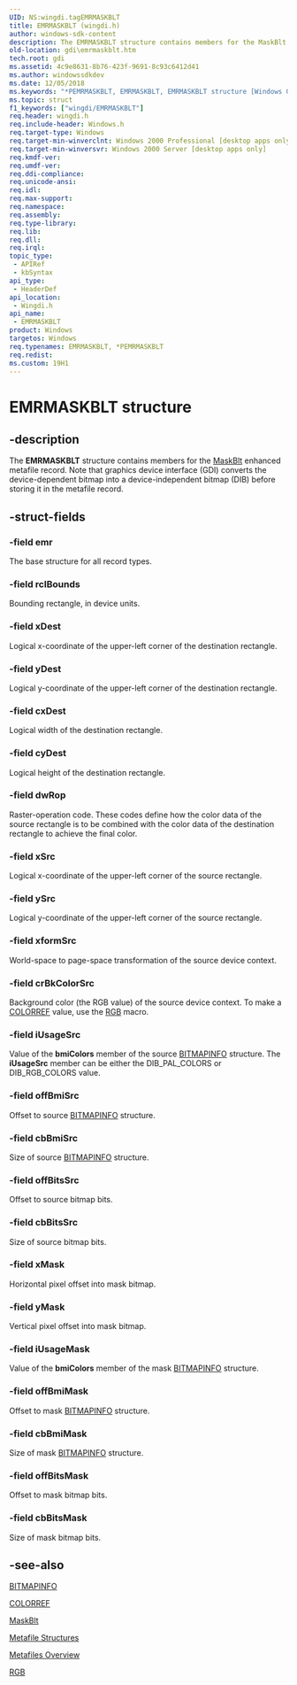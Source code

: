 ```yaml
---
UID: NS:wingdi.tagEMRMASKBLT
title: EMRMASKBLT (wingdi.h)
author: windows-sdk-content
description: The EMRMASKBLT structure contains members for the MaskBlt enhanced metafile record. Note that graphics device interface (GDI) converts the device-dependent bitmap into a device-independent bitmap (DIB) before storing it in the metafile record.
old-location: gdi\emrmaskblt.htm
tech.root: gdi
ms.assetid: 4c9e8631-8b76-423f-9691-8c93c6412d41
ms.author: windowssdkdev
ms.date: 12/05/2018
ms.keywords: "*PEMRMASKBLT, EMRMASKBLT, EMRMASKBLT structure [Windows GDI], PEMRMASKBLT, PEMRMASKBLT structure pointer [Windows GDI], _win32_EMRMASKBLT_str, gdi.emrmaskblt, wingdi/EMRMASKBLT, wingdi/PEMRMASKBLT"
ms.topic: struct
f1_keywords: ["wingdi/EMRMASKBLT"]
req.header: wingdi.h
req.include-header: Windows.h
req.target-type: Windows
req.target-min-winverclnt: Windows 2000 Professional [desktop apps only]
req.target-min-winversvr: Windows 2000 Server [desktop apps only]
req.kmdf-ver: 
req.umdf-ver: 
req.ddi-compliance: 
req.unicode-ansi: 
req.idl: 
req.max-support: 
req.namespace: 
req.assembly: 
req.type-library: 
req.lib: 
req.dll: 
req.irql: 
topic_type:
 - APIRef
 - kbSyntax
api_type:
 - HeaderDef
api_location:
 - Wingdi.h
api_name:
 - EMRMASKBLT
product: Windows
targetos: Windows
req.typenames: EMRMASKBLT, *PEMRMASKBLT
req.redist: 
ms.custom: 19H1
---
```


# EMRMASKBLT structure


## -description



The <b>EMRMASKBLT</b> structure contains members for the <a href="https://docs.microsoft.com/windows/desktop/api/wingdi/nf-wingdi-maskblt">MaskBlt</a> enhanced metafile record. Note that graphics device interface (GDI) converts the device-dependent bitmap into a device-independent bitmap (DIB) before storing it in the metafile record.




## -struct-fields




### -field emr

The base structure for all record types.


### -field rclBounds

Bounding rectangle, in device units.


### -field xDest

Logical x-coordinate of the upper-left corner of the destination rectangle.


### -field yDest

Logical y-coordinate of the upper-left corner of the destination rectangle.


### -field cxDest

Logical width of the destination rectangle.


### -field cyDest

Logical height of the destination rectangle.


### -field dwRop

Raster-operation code. These codes define how the color data of the source rectangle is to be combined with the color data of the destination rectangle to achieve the final color.


### -field xSrc

Logical x-coordinate of the upper-left corner of the source rectangle.


### -field ySrc

Logical y-coordinate of the upper-left corner of the source rectangle.


### -field xformSrc

World-space to page-space transformation of the source device context.


### -field crBkColorSrc

Background color (the RGB value) of the source device context. To make a <a href="https://docs.microsoft.com/windows/desktop/gdi/colorref">COLORREF</a> value, use the <a href="https://docs.microsoft.com/windows/desktop/api/wingdi/nf-wingdi-rgb">RGB</a> macro.


### -field iUsageSrc

Value of the <b>bmiColors</b> member of the source <a href="https://docs.microsoft.com/windows/desktop/api/wingdi/ns-wingdi-tagbitmapinfo">BITMAPINFO</a> structure. The <b>iUsageSrc</b> member can be either the DIB_PAL_COLORS or DIB_RGB_COLORS value.


### -field offBmiSrc

Offset to source <a href="https://docs.microsoft.com/windows/desktop/api/wingdi/ns-wingdi-tagbitmapinfo">BITMAPINFO</a> structure.


### -field cbBmiSrc

Size of source <a href="https://docs.microsoft.com/windows/desktop/api/wingdi/ns-wingdi-tagbitmapinfo">BITMAPINFO</a> structure.


### -field offBitsSrc

Offset to source bitmap bits.


### -field cbBitsSrc

Size of source bitmap bits.


### -field xMask

Horizontal pixel offset into mask bitmap.


### -field yMask

Vertical pixel offset into mask bitmap.


### -field iUsageMask

Value of the <b>bmiColors</b> member of the mask <a href="https://docs.microsoft.com/windows/desktop/api/wingdi/ns-wingdi-tagbitmapinfo">BITMAPINFO</a> structure.


### -field offBmiMask

Offset to mask <a href="https://docs.microsoft.com/windows/desktop/api/wingdi/ns-wingdi-tagbitmapinfo">BITMAPINFO</a> structure.


### -field cbBmiMask

Size of mask <a href="https://docs.microsoft.com/windows/desktop/api/wingdi/ns-wingdi-tagbitmapinfo">BITMAPINFO</a> structure.


### -field offBitsMask

Offset to mask bitmap bits.


### -field cbBitsMask

Size of mask bitmap bits.


## -see-also




<a href="https://docs.microsoft.com/windows/desktop/api/wingdi/ns-wingdi-tagbitmapinfo">BITMAPINFO</a>



<a href="https://docs.microsoft.com/windows/desktop/gdi/colorref">COLORREF</a>



<a href="https://docs.microsoft.com/windows/desktop/api/wingdi/nf-wingdi-maskblt">MaskBlt</a>



<a href="https://docs.microsoft.com/windows/desktop/gdi/metafile-structures">Metafile Structures</a>



<a href="https://docs.microsoft.com/windows/desktop/gdi/metafiles">Metafiles Overview</a>



<a href="https://docs.microsoft.com/windows/desktop/api/wingdi/nf-wingdi-rgb">RGB</a>
 

 

